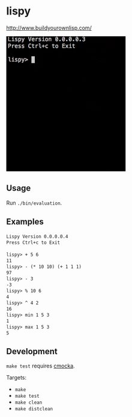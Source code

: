 # lispy

http://www.buildyourownlisp.com/

![screenshot](lispy.gif)

## Usage

Run `./bin/evaluation`.

## Examples

```
Lispy Version 0.0.0.0.4
Press Ctrl+c to Exit

lispy> + 5 6
11
lispy> - (* 10 10) (+ 1 1 1)
97
lispy> - 3
-3
lispy> % 10 6
4
lispy> ^ 4 2
16
lispy> min 1 5 3
1
lispy> max 1 5 3
5
```

## Development

`make test` requires [cmocka](https://cmocka.org/).

Targets:

* `make`
* `make test`
* `make clean`
* `make distclean`
